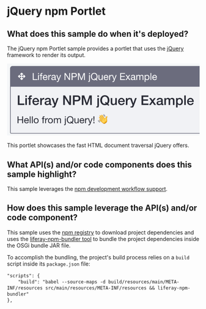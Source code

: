 # jQuery npm Portlet

## What does this sample do when it's deployed?

The jQuery npm Portlet sample provides a portlet that uses the
[jQuery](https://jquery.com/) framework to render its output.

![Clicking on the portlet's hand symbol displays a message.](../../../../images/jquery-npm-sample.png)

This portlet showcases the fast HTML document traversal jQuery offers.

## What API(s) and/or code components does this sample highlight?

This sample leverages the
[npm development workflow support](https://dev.liferay.com/develop/tutorials/-/knowledge_base/7-0/introduction).

## How does this sample leverage the API(s) and/or code component?

This sample uses the [npm registry](https://www.npmjs.com/) to download project
dependencies and uses the
[liferay-npm-bundler tool](https://github.com/liferay/liferay-npm-build-tools/tree/master/packages/liferay-npm-bundler)
to bundle the project dependencies inside the OSGi bundle JAR file.

To accomplish the bundling, the project's build process relies on a `build`
script inside its `package.json` file:

    "scripts": {
        "build": "babel --source-maps -d build/resources/main/META-INF/resources src/main/resources/META-INF/resources && liferay-npm-bundler"
    },
